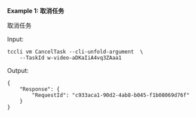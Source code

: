 **Example 1: 取消任务**

取消任务

Input: 

```
tccli vm CancelTask --cli-unfold-argument  \
    --TaskId w-video-aDKaIiA4vq3ZAaa1
```

Output: 
```
{
    "Response": {
        "RequestId": "c933aca1-90d2-4ab8-b045-f1b08069d76f"
    }
}
```

